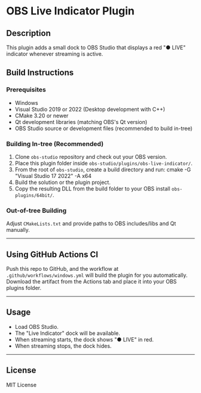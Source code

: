 # OBS Live Indicator Plugin

## Description
This plugin adds a small dock to OBS Studio that displays a red "● LIVE" indicator whenever streaming is active.

## Build Instructions

### Prerequisites
- Windows
- Visual Studio 2019 or 2022 (Desktop development with C++)
- CMake 3.20 or newer
- Qt development libraries (matching OBS's Qt version)
- OBS Studio source or development files (recommended to build in-tree)

### Building In-tree (Recommended)
1. Clone `obs-studio` repository and check out your OBS version.
2. Place this plugin folder inside `obs-studio/plugins/obs-live-indicator/`.
3. From the root of `obs-studio`, create a build directory and run: cmake -G "Visual Studio 17 2022" -A x64
4. Build the solution or the plugin project.
5. Copy the resulting DLL from the build folder to your OBS install `obs-plugins/64bit/`.

### Out-of-tree Building
Adjust `CMakeLists.txt` and provide paths to OBS includes/libs and Qt manually.

---

## Using GitHub Actions CI

Push this repo to GitHub, and the workflow at `.github/workflows/windows.yml` will build the plugin for you automatically.  
Download the artifact from the Actions tab and place it into your OBS plugins folder.

---

## Usage

- Load OBS Studio.
- The "Live Indicator" dock will be available.
- When streaming starts, the dock shows "● LIVE" in red.
- When streaming stops, the dock hides.

---

## License

MIT License
